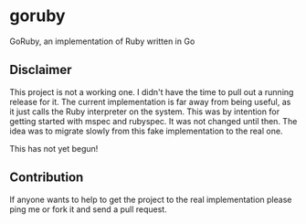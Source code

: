goruby
======

GoRuby, an implementation of Ruby written in Go

## Disclaimer

This project is not a working one. I didn't have the time to pull out a running release for it. The current implementation is far away from being useful, as it just calls the Ruby interpreter on the system. This was by intention for getting started with mspec and rubyspec. It was not changed until then. The idea was to migrate slowly from this fake implementation to the real one. 

This has not yet begun!

## Contribution

If anyone wants to help to get the project to the real implementation please ping me or fork it and send a pull request.
